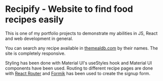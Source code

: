 # Recipify - Website to find food recipes easily

This is one of my portfolio projects to demonstrate my abilities in JS, React and web development in general.

You can search any recipe available in [themealdb.com](https://www.themealdb.com/api.php) by their names. The site is completely responsive. 

Styling has been done with Material UI's useStyles hook and Material UI components have been used. Routing to different recipe pages are done with [React Router](https://reactrouter.com/) and [Formik](https://formik.org/) has been used to create the signup form.
